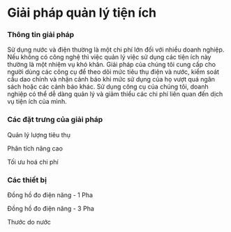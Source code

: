 # Giải pháp quản lý tiện ích

### Thông tin giải pháp

Sử dụng nước và điện thường là một chi phí lớn đối với nhiều doanh nghiệp. Nếu không có công nghệ thì việc quản lý việc sử dụng các tiện ích này thường là một nhiệm vụ khó khăn. Giải pháp của chúng tôi cung cấp cho người dùng các công cụ để theo dõi mức tiêu thụ điện và nước, kiểm soát cầu dao chính và nhận cảnh báo khi mức sử dụng của họ vượt quá ngân sách hoặc các cảnh báo khác. Sử dụng công cụ của chúng tôi, doanh nghiệp có thể dễ dàng quản lý và giảm thiểu các chi phí liên quan đến dịch vụ tiện ích của mình.

### Các đặt trưng của giải pháp

Quản lý lượng tiêu thụ

Phân tích nâng cao

Tối ưu hoá chi phí

### Các thiết bị

Đồng hồ đo điện năng - 1 Pha

Đồng hồ đo điện năng - 3 Pha

Thước do nước
